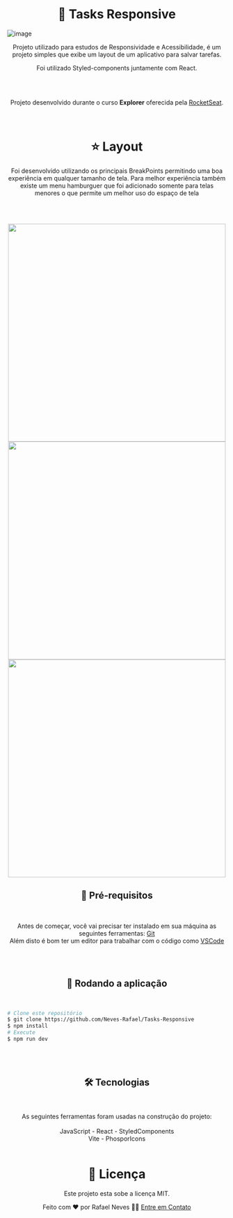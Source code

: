 <h1 align="center">📱 Tasks Responsive</h1>

![image](https://github.com/Neves-Rafael/Tasks-Responsive/assets/136202919/0c11c518-f82d-4ddf-98fb-62abbbc61a52)


<p align="center">Projeto utilizado para estudos de Responsividade e Acessibilidade, é um projeto simples que exibe um layout de um aplicativo para salvar tarefas.
<br/>
<p align="center">Foi utilizado Styled-components juntamente com React.</p>
<br/>
<br/>

<p align="center">Projeto desenvolvido durante o curso <strong>Explorer</strong> oferecida pela <a href="https://app.rocketseat.com.br/">RocketSeat</a>.<br/>
<br/>
<br/>


<h1 align="center">⭐ Layout</h1>
<p align="center">Foi desenvolvido utilizando os principais BreakPoints permitindo uma boa experiência em qualquer tamanho de tela. Para melhor experiência também existe um menu hamburguer que foi adicionado somente para telas menores o que permite um melhor uso do espaço de tela</p>
<br/>
<br/>
<p align="center">
  <img  height="500px" src="https://github.com/Neves-Rafael/Tasks-Responsive/assets/136202919/dc7735a9-e48a-4d0a-a7c2-d5a6324586f8">
  <img  height="500px" src="https://github.com/Neves-Rafael/Tasks-Responsive/assets/136202919/ddbc9796-1506-4b4f-9c5c-23e145d6bb2c">
  <img  height="500px" src="https://github.com/Neves-Rafael/Tasks-Responsive/assets/136202919/2c7d1286-c8a2-415a-84a5-5381363d80f1">
</p>




<h2 align="center">🧱 Pré-requisitos</h2>
<br/>

<p align="center">Antes de começar, você vai precisar ter instalado em sua máquina as seguintes ferramentas: <a href="https://git-scm.com">Git</a><br/>
Além disto é bom ter um editor para trabalhar com o código como <a href="https://code.visualstudio.com/">VSCode</a></p>
<br/>
<br/>
<h2 align="center">🎲 Rodando a aplicação</h2>
<br/>

<p align="center">

```bash
# Clone este repositório
$ git clone https://github.com/Neves-Rafael/Tasks-Responsive
$ npm install
# Execute
$ npm run dev

```
</p>
<br/>
<br/>

<h2 align="center">🛠 Tecnologias</h2>
<br/>

<p align="center">As seguintes ferramentas foram usadas na construção do projeto:<br/>
<br/>  
JavaScript - React - StyledComponents
<br/>
 Vite - PhosporIcons
<br/>
<br/>

<h1 align="center">📝 Licença</h1>

<p align="center">Este projeto esta sobe a licença MIT.</p>

<p align="center">Feito com ❤️ por Rafael Neves 👋🏽 <a href="https://www.linkedin.com/in/rafael-neves-profile/">Entre em Contato</a></p>


